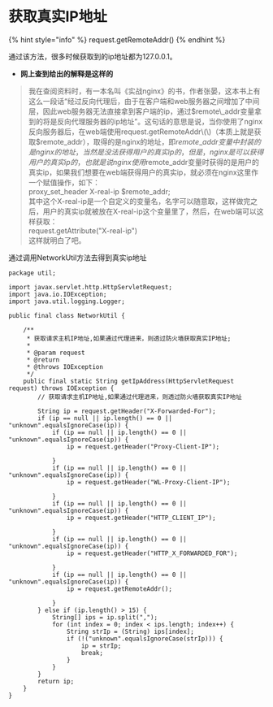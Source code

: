 # 获取真实IP地址

{% hint style="info" %}
request.getRemoteAddr\(\)
{% endhint %}

通过该方法，很多时候获取到的ip地址都为127.0.0.1。

* **网上查到给出的解释是这样的**

> 我在查阅资料时，有一本名叫《实战nginx》的书，作者张晏，这本书上有这么一段话“经过反向代理后，由于在客户端和web服务器之间增加了中间层，因此web服务器无法直接拿到客户端的ip，通过$remote\_addr变量拿到的将是反向代理服务器的ip地址”。这句话的意思是说，当你使用了nginx反向服务器后，在web端使用request.getRemoteAddr\(\)（本质上就是获取$remote\_addr），取得的是nginx的地址，即$remote\_addr变量中封装的是nginx的地址，当然是没法获得用户的真实ip的，但是，nginx是可以获得用户的真实ip的，也就是说nginx使用$remote\_addr变量时获得的是用户的真实ip，如果我们想要在web端获得用户的真实ip，就必须在nginx这里作一个赋值操作，如下：  
> proxy\_set\_header X-real-ip $remote\_addr;  
> 其中这个X-real-ip是一个自定义的变量名，名字可以随意取，这样做完之后，用户的真实ip就被放在X-real-ip这个变量里了，然后，在web端可以这样获取：  
> request.getAttribute\("X-real-ip"\)  
> 这样就明白了吧。

通过调用NetworkUtil方法去得到真实ip地址

```text
package util;

import javax.servlet.http.HttpServletRequest;
import java.io.IOException;
import java.util.logging.Logger;

public final class NetworkUtil {

    /**
     * 获取请求主机IP地址,如果通过代理进来，则透过防火墙获取真实IP地址;
     *
     * @param request
     * @return
     * @throws IOException
     */
    public final static String getIpAddress(HttpServletRequest request) throws IOException {
        // 获取请求主机IP地址,如果通过代理进来，则透过防火墙获取真实IP地址

        String ip = request.getHeader("X-Forwarded-For");
        if (ip == null || ip.length() == 0 || "unknown".equalsIgnoreCase(ip)) {
            if (ip == null || ip.length() == 0 || "unknown".equalsIgnoreCase(ip)) {
                ip = request.getHeader("Proxy-Client-IP");

            }
            if (ip == null || ip.length() == 0 || "unknown".equalsIgnoreCase(ip)) {
                ip = request.getHeader("WL-Proxy-Client-IP");

            }
            if (ip == null || ip.length() == 0 || "unknown".equalsIgnoreCase(ip)) {
                ip = request.getHeader("HTTP_CLIENT_IP");

            }
            if (ip == null || ip.length() == 0 || "unknown".equalsIgnoreCase(ip)) {
                ip = request.getHeader("HTTP_X_FORWARDED_FOR");

            }
            if (ip == null || ip.length() == 0 || "unknown".equalsIgnoreCase(ip)) {
                ip = request.getRemoteAddr();

            }
        } else if (ip.length() > 15) {
            String[] ips = ip.split(",");
            for (int index = 0; index < ips.length; index++) {
                String strIp = (String) ips[index];
                if (!("unknown".equalsIgnoreCase(strIp))) {
                    ip = strIp;
                    break;
                }
            }
        }
        return ip;
    }
}

```

